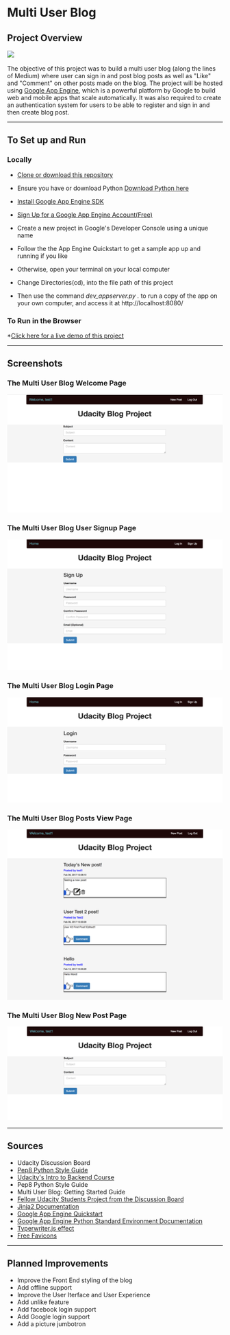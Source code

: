 # Multi User Blog

## Project Overview

![](http://progressed.io/bar/90?title=Progress)

The objective of this project was to build a multi user blog (along the lines of Medium) where user can sign in and post blog posts as well as "Like" and "Comment" on other posts made on the blog. The project will be hosted using [Google App Engine](https://cloud.google.com/appengine/), which is a powerful platform by Google to build web and mobile apps that scale automatically. It was also required to create an authentication system for users to be able to register and sign in and then create blog post. 

___

## To Set up and Run

### Locally 

* [Clone or download this repository](https://github.com/eddiebrunson/FSND-Multi-User-Blog.git)


* Ensure you have or download Python [Download Python here](https://www.python.org/downloads/)
* [Install Google App Engine SDK](https://cloud.google.com/appengine/docs/python/download)

* [Sign Up for a Google App Engine Account(Free)](https://cloud.google.com/appengine/)

* Create a new project in Google's Developer Console using a unique name

* Follow the the App Engine Quickstart to get a sample app up and running if you like

* Otherwise, open your terminal on your local computer 

* Change Directories(cd), into the file path of this project 

* Then use the command *dev_appserver.py .* to run a copy of the app on your own computer, and access it at http://localhost:8080/



### To Run in the Browser 

*[Click here for a live demo of this project]()




___

## Screenshots

### The Multi User Blog Welcome Page

![](SS_Welcome_Page.png)  

### The Multi User Blog User Signup Page

![](SS_Signup.png) 

### The Multi User Blog Login Page

![](SS_Login.png) 

### The Multi User Blog Posts View Page
 
![](SS_Blog_View.png) 

### The Multi User Blog New Post Page

![](SS_New_Post.png)



---

## Sources

* Udacity Discussion Board
* [Pep8 Python Style Guide](https://www.python.org/dev/peps/pep-0008/)
* [Udacity's Intro to Backend Course](https://www.udacity.com/course/intro-to-backend--ud171)
* Pep8 Python Style Guide 
* Multi User Blog: Getting Started Guide
* [Fellow Udacity Students Project from the Discussion Board](https://github.com/jensbackvall/UdacityFullStackND/tree/master/P2-Multi-User-Blog)
* [Jinja2 Documentation](http://jinja.pocoo.org/docs/dev/) 
* [Google App Engine Quickstart](https://cloud.google.com/appengine/docs/python/quickstart)
* [Google App Engine Python Standard Environment Documentation](https://cloud.google.com/appengine/docs/python/)
* [Typerwriter.js effect](https://jsfiddle.net/mv612vrf/3/)
* [Free Favicons](https://www.freefavicon.com/freefavicons/objects/iconinfo/blue-squares-1-152-240544.html)




---
## Planned Improvements

* Improve the Front End styling of the blog
* Add offline support 
* Improve the User Iterface and User Experience 
* Add unlike feature 
* Add facebook login support 
* Add Google login support 
* Add a picture jumbotron 

